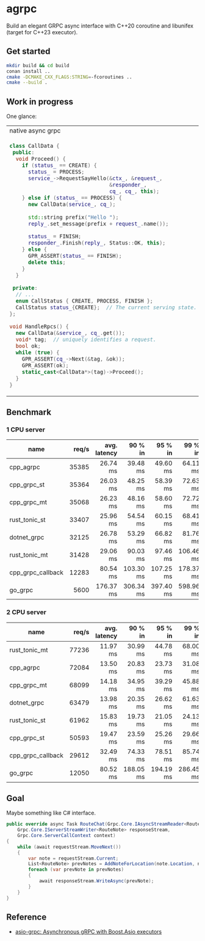 # agrpc

Build an elegant GRPC async interface with C++20 coroutine and libunifex (target for C++23 executor).

## Get started
```bash
mkdir build && cd build
conan install ..
cmake -DCMAKE_CXX_FLAGS:STRING=-fcoroutines ..
cmake --build .
```

## Work in progress
One glance:
<table>
<tr>
<td> native async grpc </td> <td> agrpc </td>
</tr>
<tr>
<td>

```c++
class CallData {
 public:
  void Proceed() {
    if (status_ == CREATE) {
      status_ = PROCESS;
      service_->RequestSayHello(&ctx_, &request_,
                                &responder_,
                                cq_, cq_, this);
    } else if (status_ == PROCESS) {
      new CallData(service_, cq_);
  
      std::string prefix("Hello ");
      reply_.set_message(prefix + request_.name());

      status_ = FINISH;
      responder_.Finish(reply_, Status::OK, this);
    } else {
      GPR_ASSERT(status_ == FINISH);
      delete this;
    }
  }

 private:
  // ...
  enum CallStatus { CREATE, PROCESS, FINISH };
  CallStatus status_{CREATE};  // The current serving state.
};

void HandleRpcs() {
  new CallData(&service_, cq_.get());
  void* tag;  // uniquely identifies a request.
  bool ok;
  while (true) {
    GPR_ASSERT(cq_->Next(&tag, &ok));
    GPR_ASSERT(ok);
    static_cast<CallData*>(tag)->Proceed();
  }
}
```

</td>
<td>
    
```c++
grpc::ServerContext server_context;
 
while (true) {
  helloworld::HelloRequest request;
  grpc::ServerAsyncResponseWriter<helloworld::HelloReply> writer{
      &server_context};
  bool request_ok = co_await agrpc::AsyncRequest(
      grpc_context.get_scheduler(),
      &helloworld::Greeter::AsyncService::RequestSayHello,
      service, server_context, request, writer);
  if (!request_ok)
    co_return;
  helloworld::HelloReply response;
  response.set_message("Hello " + request.name());
  co_await agrpc::AsyncFinish(grpc_context.get_scheduler(), writer,
                              response, grpc::Status::OK);
}
```
</td>
</tr>
</table>

## Benchmark

### 1 CPU server

| name                        |   req/s |   avg. latency |        90 % in |        95 % in |        99 % in | avg. cpu |   avg. memory |
|-----------------------------|--------:|---------------:|---------------:|---------------:|---------------:|---------:|--------------:|
| cpp_agrpc                   |   35385 |       26.74 ms |       39.48 ms |       49.60 ms |       64.11 ms |   92.43% |     28.78 MiB |
| cpp_grpc_st                 |   35364 |       26.03 ms |       48.25 ms |       58.39 ms |       72.63 ms |   80.95% |     21.57 MiB |
| cpp_grpc_mt                 |   35068 |       26.23 ms |       48.16 ms |       58.60 ms |       72.72 ms |   80.29% |     18.05 MiB |
| rust_tonic_st               |   33407 |       25.96 ms |       54.54 ms |       60.15 ms |       68.41 ms |   66.22% |     15.34 MiB |
| dotnet_grpc                 |   32125 |       26.78 ms |       53.29 ms |       66.82 ms |       81.76 ms |    95.1% |     94.31 MiB |
| rust_tonic_mt               |   31428 |       29.06 ms |       90.03 ms |       97.46 ms |      106.46 ms |   69.87% |     13.52 MiB |
| cpp_grpc_callback           |   12283 |       80.54 ms |      103.30 ms |      107.25 ms |      178.37 ms |  100.27% |    406.88 MiB |
| go_grpc                     |    5600 |      176.37 ms |      306.34 ms |      397.40 ms |      598.96 ms |  100.41% |     44.02 MiB |

### 2 CPU server

| name                        |   req/s |   avg. latency |        90 % in |        95 % in |        99 % in | avg. cpu |   avg. memory |
|-----------------------------|--------:|---------------:|---------------:|---------------:|---------------:|---------:|--------------:|
| rust_tonic_mt               |   77236 |       11.97 ms |       30.99 ms |       44.78 ms |       68.00 ms |  191.33% |     17.42 MiB |
| cpp_agrpc                   |   72084 |       13.50 ms |       20.83 ms |       23.73 ms |       31.08 ms |  202.99% |      86.8 MiB |
| cpp_grpc_mt                 |   68099 |       14.18 ms |       34.95 ms |       39.29 ms |       45.88 ms |  203.08% |     61.64 MiB |
| dotnet_grpc                 |   63479 |       13.98 ms |       20.35 ms |       26.62 ms |       61.63 ms |  201.58% |    175.97 MiB |
| rust_tonic_st               |   61962 |       15.83 ms |       19.73 ms |       21.05 ms |       24.13 ms |  102.46% |     16.32 MiB |
| cpp_grpc_st                 |   50593 |       19.47 ms |       23.59 ms |       25.26 ms |       29.66 ms |  102.15% |     19.53 MiB |
| cpp_grpc_callback           |   29612 |       32.49 ms |       74.33 ms |       78.51 ms |       85.74 ms |  202.37% |    444.44 MiB |
| go_grpc                     |   12050 |       80.52 ms |      188.05 ms |      194.19 ms |      286.45 ms |  200.78% |     45.11 MiB |


## Goal
Maybe something like C# interface.
```c#
public override async Task RouteChat(Grpc.Core.IAsyncStreamReader<RouteNote> requestStream,
    Grpc.Core.IServerStreamWriter<RouteNote> responseStream,
    Grpc.Core.ServerCallContext context)
{
    while (await requestStream.MoveNext())
    {
        var note = requestStream.Current;
        List<RouteNote> prevNotes = AddNoteForLocation(note.Location, note);
        foreach (var prevNote in prevNotes)
        {
            await responseStream.WriteAsync(prevNote);
        }
    }
}
```

## Reference
- [asio-grpc: Asynchronous gRPC with Boost.Asio executors](https://github.com/Tradias/asio-grpc)
